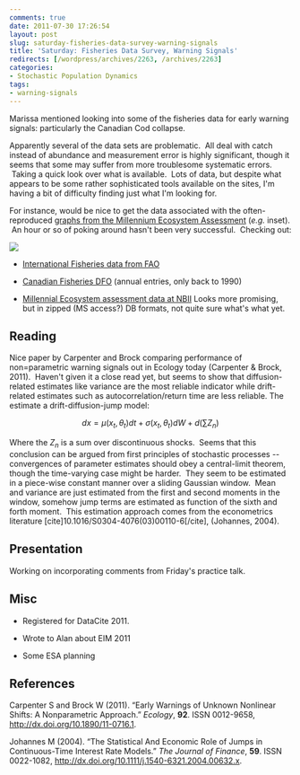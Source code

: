 ```yaml
---
comments: true
date: 2011-07-30 17:26:54
layout: post
slug: saturday-fisheries-data-survey-warning-signals
title: 'Saturday: Fisheries Data Survey, Warning Signals'
redirects: [/wordpress/archives/2263, /archives/2263]
categories:
- Stochastic Population Dynamics
tags:
- warning-signals
---
```


Marissa mentioned looking into some of the fisheries data for early warning signals: particularly the Canadian Cod collapse.

Apparently several of the data sets are problematic.  All deal with catch instead of abundance and measurement error is highly significant, though it seems that some may suffer from more troublesome systematic errors.  Taking a quick look over what is available.  Lots of data, but despite what appears to be some rather sophisticated tools available on the sites, I'm having a bit of difficulty finding just what I'm looking for.

For instance, would be nice to get the data associated with the often-reproduced [graphs from the Millennium Ecosystem Assessment](http://www.millenniumassessment.org/en/GraphicResources.aspx) (_e.g._ inset).  An hour or so of poking around hasn't been very successful.  Checking out:

![](http://upload.wikimedia.org/wikipedia/commons/thumb/b/bc/Atlantic-Cod-Stocks.jpg/773px-Atlantic-Cod-Stocks.jpg)



	
  * [International Fisheries data from FAO](http://www.fao.org/fishery/statistics/collections/en)

	
  * [Canadian Fisheries DFO](http://www.dfo-mpo.gc.ca/stats/commercial/sea-maritimes-eng.htm) (annual entries, only back to 1990)

	
  * [Millennial Ecosystem assessment data at NBII](http://wdc.nbii.gov/ma/datapage.htm) Looks more promising, but in zipped (MS access?) DB formats, not quite sure what's what yet.




## Reading


Nice paper by Carpenter and Brock comparing performance of non=parametric warning signals out in Ecology today (Carpenter & Brock, 2011).  Haven't given it a close read yet, but seems to show that diffusion-related estimates like variance are the most reliable indicator while drift-related estimates such as autocorrelation/return time are less reliable. The estimate a drift-diffusion-jump model:

$$ dx = \mu(x_t,\theta_t)d t + \sigma(x_t, \theta_t) d W + d(\sum Z_n) $$

Where the $Z_n$ is a sum over discontinuous shocks.  Seems that this conclusion can be argued from first principles of stochastic processes -- convergences of parameter estimates should obey a central-limit theorem, though the time-varying case might be harder.  They seem to be estimated in a piece-wise constant manner over a sliding Gaussian window.  Mean and variance are just estimated from the first and second moments in the window, somehow jump terms are estimated as function of the sixth and forth moment.  This estimation approach comes from the econometrics literature [cite]10.1016/S0304-4076(03)00110-6[/cite], (Johannes, 2004).


## Presentation


Working on incorporating comments from Friday's practice talk.


## Misc





	
  * Registered for DataCite 2011.

	
  * Wrote to Alan about EIM 2011

	
  * Some ESA planning


## References

<p>Carpenter S and Brock W (2011).
&ldquo;Early Warnings of Unknown Nonlinear Shifts: A Nonparametric Approach.&rdquo;
<EM>Ecology</EM>, <B>92</B>.
ISSN 0012-9658, <a href="http://dx.doi.org/10.1890/11-0716.1">http://dx.doi.org/10.1890/11-0716.1</a>.
<p>Johannes M (2004).
&ldquo;The Statistical And Economic Role of Jumps in Continuous-Time Interest Rate Models.&rdquo;
<EM>The Journal of Finance</EM>, <B>59</B>.
ISSN 0022-1082, <a href="http://dx.doi.org/10.1111/j.1540-6321.2004.00632.x">http://dx.doi.org/10.1111/j.1540-6321.2004.00632.x</a>.
